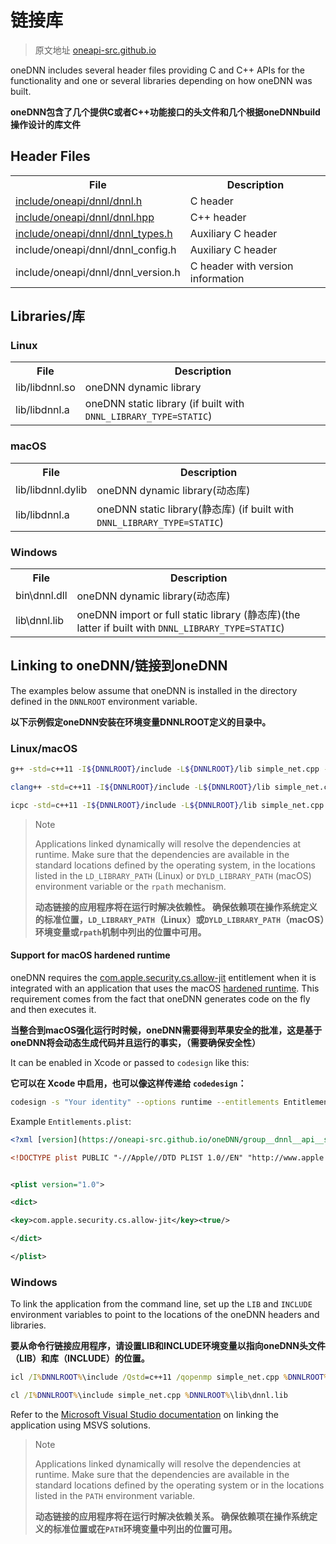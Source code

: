 # 链接库

> 原文地址 [oneapi-src.github.io](https://oneapi-src.github.io/oneDNN/dev_guide_link.html)

oneDNN includes several header files providing C and C++ APIs for the functionality and one or several libraries depending on how oneDNN was built.

**oneDNN包含了几个提供C或者C++功能接口的头文件和几个根据oneDNNbuild操作设计的库文件**

Header Files
------------

<table><tbody><tr><th>File</th><th>Description</th></tr><tr><td><a href="https://oneapi-src.github.io/oneDNN/oneapi_2dnnl_2dnnl_8h.html" title="C API. ">include/oneapi/dnnl/dnnl.h</a></td><td>C header</td></tr><tr><td><a href="https://oneapi-src.github.io/oneDNN/oneapi_2dnnl_2dnnl_8hpp.html" title="C++ API. ">include/oneapi/dnnl/dnnl.hpp</a></td><td>C++ header</td></tr><tr><td><a href="https://oneapi-src.github.io/oneDNN/oneapi_2dnnl_2dnnl__types_8h.html" title="C API types definitions. ">include/oneapi/dnnl/dnnl_types.h</a></td><td>Auxiliary C header</td></tr><tr><td>include/oneapi/dnnl/dnnl_config.h</td><td>Auxiliary C header</td></tr><tr><td>include/oneapi/dnnl/dnnl_version.h</td><td>C header with version information</td></tr></tbody></table>

Libraries/库
---------

### Linux

<table><tbody><tr><th>File</th><th>Description</th></tr><tr><td>lib/libdnnl.so</td><td>oneDNN dynamic library</td></tr><tr><td>lib/libdnnl.a</td><td>oneDNN static library (if built with <code>DNNL_LIBRARY_TYPE=STATIC</code>)</td></tr></tbody></table>

### macOS

<table><tbody><tr><th>File</th><th>Description</th></tr><tr><td>lib/libdnnl.dylib</td><td>oneDNN dynamic library(动态库)</td></tr><tr><td>lib/libdnnl.a</td><td>oneDNN static library(静态库) (if built with <code>DNNL_LIBRARY_TYPE=STATIC</code>)</td></tr></tbody></table>

### Windows

<table><tbody><tr><th>File</th><th>Description</th></tr><tr><td>bin\dnnl.dll</td><td>oneDNN dynamic library(动态库)</td></tr><tr><td>lib\dnnl.lib</td><td>oneDNN import or full static library (静态库)(the latter if built with <code>DNNL_LIBRARY_TYPE=STATIC</code>)</td></tr></tbody></table>

Linking to oneDNN/链接到oneDNN
-----------------

The examples below assume that oneDNN is installed in the directory defined in the `DNNLROOT` environment variable.

**以下示例假定oneDNN安装在环境变量DNNLROOT定义的目录中。**

### Linux/macOS

```bash
g++ -std=c++11 -I${DNNLROOT}/include -L${DNNLROOT}/lib simple_net.cpp -ldnnl

clang++ -std=c++11 -I${DNNLROOT}/include -L${DNNLROOT}/lib simple_net.cpp -ldnnl

icpc -std=c++11 -I${DNNLROOT}/include -L${DNNLROOT}/lib simple_net.cpp -ldnnl
```

> Note
>
> Applications linked dynamically will resolve the dependencies at runtime. Make sure that the dependencies are available in the standard locations defined by the operating system, in the locations listed in the `LD_LIBRARY_PATH` (Linux) or `DYLD_LIBRARY_PATH` (macOS) environment variable or the `rpath` mechanism.
>
> **动态链接的应用程序将在运行时解决依赖性。 确保依赖项在操作系统定义的标准位置，`LD_LIBRARY_PATH`（Linux）或`DYLD_LIBRARY_PATH`（macOS）环境变量或`rpath`机制中列出的位置中可用。**

#### Support for macOS hardened runtime

oneDNN requires the [com.apple.security.cs.allow-jit](https://developer.apple.com/documentation/bundleresources/entitlements/com_apple_security_cs_allow-jit) entitlement when it is integrated with an application that uses the macOS [hardened runtime](https://developer.apple.com/documentation/security/hardened_runtime_entitlements). This requirement comes from the fact that oneDNN generates code on the fly and then executes it.

**当整合到macOS强化运行时时候，oneDNN需要得到苹果安全的批准，这是基于oneDNN将会动态生成代码并且运行的事实，（需要确保安全性）**

It can be enabled in Xcode or passed to `codesign` like this:

**它可以在 Xcode 中启用，也可以像这样传递给 `codedesign`：**

```bash
codesign -s "Your identity" --options runtime --entitlements Entitlements.plist [other options...] /path/to/libdnnl.dylib
```

Example `Entitlements.plist`:

```xml
<?xml [version](https://oneapi-src.github.io/oneDNN/group__dnnl__api__service.html#gaad8292408620d0296f22bdf65afb752d)="1.0" encoding="UTF-8"?>

<!DOCTYPE plist PUBLIC "-//Apple//DTD PLIST 1.0//EN" "http://www.apple.com/DTDs/PropertyList-1.0.dtd">


<plist version="1.0">

<dict>

<key>com.apple.security.cs.allow-jit</key><true/>

</dict>

</plist>
```

### Windows

To link the application from the command line, set up the `LIB` and `INCLUDE` environment variables to point to the locations of the oneDNN headers and libraries.

**要从命令行链接应用程序，请设置LIB和INCLUDE环境变量以指向oneDNN头文件（LIB）和库（INCLUDE）的位置。**

```cmd
icl /I%DNNLROOT%\include /Qstd=c++11 /qopenmp simple_net.cpp %DNNLROOT%\lib\dnnl.lib

cl /I%DNNLROOT%\include simple_net.cpp %DNNLROOT%\lib\dnnl.lib
```

Refer to the [Microsoft Visual Studio documentation](https://docs.microsoft.com/en-us/cpp/build/walkthrough-creating-and-using-a-dynamic-link-library-cpp?view=vs-2017) on linking the application using MSVS solutions.

> Note
>
> Applications linked dynamically will resolve the dependencies at runtime. Make sure that the dependencies are available in the standard locations defined by the operating system or in the locations listed in the `PATH` environment variable.
>
> **动态链接的应用程序将在运行时解决依赖关系。 确保依赖项在操作系统定义的标准位置或在`PATH`环境变量中列出的位置可用。**